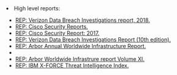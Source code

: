 <html>
<body>

<li>High level reports:</li>
	<ul>
		<li><a href="http://www.verizonenterprise.com/resources/reports/rp_DBIR_2018_Report_en_xg.pdf">REP: Verizon Data Breach Investigations report, 2018.</a></li>
		<li><a href="http://www.cisco.com/c/en/us/products/security/security-reports.html">REP: Cisco Security Reports.</a></li>
		<li><a href="http://ctt.marketwire.com/?release=1295026&id=10840297&type=1&url=http%3a%2f%2fb2me.cisco.com%2fen-us-annual-cybersecurity-report-2017%3fkeycode1%3d001464170">REP: Cisco Security Report: 2017.</a></li>
		<li><a href="http://www.verizonenterprise.com/verizon-insights-lab/dbir/2017/">REP: Verizon Data Breach Investigations Report (10th edition).</a></li>
		<li><a href="https://www.arbornetworks.com/insight-into-the-global-threat-landscape">REP: Arbor Annual Worldwide Infrastructure Report.</a><li>
		<li><a href="https://www.arbornetworks.com/images/documents/WISR2016_EN_Web.pdf">REP: Arbor Worldwide Infrastrure report Volume XI.</a></li>
		<li><a href="https://www.ibm.com/security/data-breach/threat-intelligence-index.html">REP: IBM X-FORCE Threat Intelligence Index.</a></li>
	</ul>
  
  </body>
  </html>
